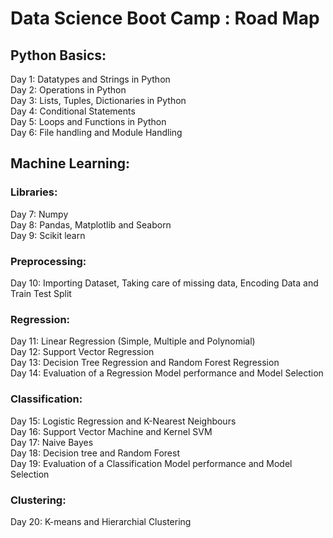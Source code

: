 # Data Science Boot Camp : Road Map
## Python Basics:  
Day 1: Datatypes and Strings in Python  
Day 2: Operations in Python  
Day 3: Lists, Tuples, Dictionaries in Python  
Day 4: Conditional Statements  
Day 5: Loops and Functions in Python  
Day 6: File handling and Module Handling
## Machine Learning:
### Libraries:
Day 7: Numpy  
Day 8: Pandas, Matplotlib and Seaborn   
Day 9: Scikit learn
### Preprocessing: 
Day 10: Importing Dataset, Taking care of missing data, Encoding Data and Train Test Split
### Regression:
Day 11: Linear Regression (Simple, Multiple and Polynomial)  
Day 12: Support Vector Regression  
Day 13: Decision Tree Regression and Random Forest Regression  
Day 14: Evaluation of a Regression Model performance and Model Selection
### Classification:
Day 15: Logistic Regression and K-Nearest Neighbours  
Day 16: Support Vector Machine and Kernel SVM  
Day 17: Naive Bayes  
Day 18: Decision tree and Random Forest  
Day 19: Evaluation of a Classification Model performance and Model Selection
### Clustering:
Day 20: K-means and Hierarchial Clustering

